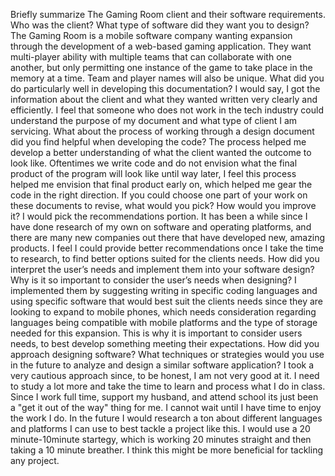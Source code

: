 Briefly summarize The Gaming Room client and their software requirements. Who was the client? What type of software did they want you to design?
The Gaming Room is a mobile software company wanting expansion through the development of a web-based gaming application. They want multi-player ability with multiple teams that can collaborate with one another, but only permitting one instance of the game to take place in the memory at a time.  Team and player names will also be unique. 
What did you do particularly well in developing this documentation?
I would say, I got the information about the client and what they wanted written very clearly and efficiently. I feel that someone who does not work in the tech industry could understand the purpose of my document and what type of client I am servicing. 
What about the process of working through a design document did you find helpful when developing the code?
The process helped me develop a better understanding of what the client wanted the outcome to look like. Oftentimes we write code and do not envision what the final product of the program will look like until way later, I feel this process helped me envision that final product early on, which helped me gear the code in the right direction. 
If you could choose one part of your work on these documents to revise, what would you pick? How would you improve it?
I would pick the recommendations portion. It has been a while since I have done research of my own on software and operating platforms, and there are many new companies out there that have developed new, amazing products. I feel I could provide better recommendations once I take the time to research, to find better options suited for the clients needs. 
How did you interpret the user’s needs and implement them into your software design? Why is it so important to consider the user’s needs when designing?
I implemented them by suggesting writing in specific coding languages and using specific software that would best suit the clients needs since they are looking to expand to mobile phones, which needs consideration regarding languages being compatible with mobile platforms and the type of storage needed for this expansion. This is why it is important to consider users needs, to best develop something meeting their expectations. 
How did you approach designing software? What techniques or strategies would you use in the future to analyze and design a similar software application?
I took a very cautious approach since, to be honest, I am not very good at it. I need to study a lot more and take the time to learn and process what I do in class. Since I work full time, support my husband, and attend school its just been a "get it out of the way" thing for me. I cannot wait until I have time to enjoy the work I do. In the future I would research a ton about different languages and platforms I can use to best tackle a project like this. I would use a 20 minute-10minute startegy, which is working 20 minutes straight and then taking a 10 minute breather. I think this might be more beneficial for tackling any project. 
